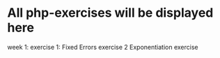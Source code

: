 # All php-exercises will be displayed here
week 1:
 exercise 1: Fixed Errors
 exercise 2 Exponentiation exercise